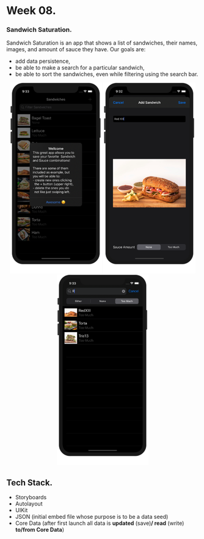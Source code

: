# Week 08.

### Sandwich Saturation.
Sandwich Saturation is an app that shows a list of sandwiches, their names, images, and amount of sauce they have. Our goals are:  
- add data persistence,  
- be able to make a search for a particular sandwich,
- be able to sort the sandwiches, even while filtering using the search bar.

<p align="center"> <!-- using the assets directory -->
	<img src="/Week08/Assets/pic01.png" height="500"/> 
	<img src="/Week08/Assets/pic02.png" height="500"/>
  <img src="/Week08/Assets/pic03.png" height="500"/>
</p> 


## Tech Stack.
- Storyboards
- Autolayout
- UIKit
- JSON (initial embed file whose purpose is to be a data seed)
- Core Data (after first launch all data is **updated** (save)**/ read** (write) **to/from Core Data**)  

